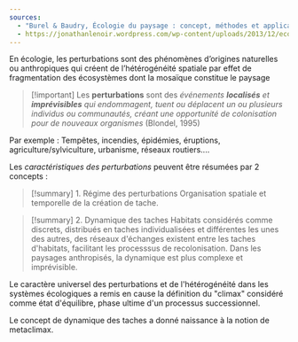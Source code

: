 ```yaml
---
sources:
  - "Burel & Baudry, Écologie du paysage : concept, méthodes et applications (2nde édition)"
  - https://jonathanlenoir.wordpress.com/wp-content/uploads/2013/12/ecologie-du-paysage.pdf
---
```


En écologie, les perturbations sont des phénomènes d’origines naturelles ou anthropiques qui créent de l’hétérogénéité spatiale par effet de fragmentation des écosystèmes dont la mosaïque constitue le paysage

>[!important] Les **perturbations** sont des *événements **localisés** et **imprévisibles** qui  endommagent, tuent ou déplacent un ou plusieurs individus ou communautés, créant une opportunité de colonisation pour de nouveaux organismes* (Blondel, 1995)

Par exemple : Tempêtes, incendies, épidémies, éruptions, agriculture/sylviculture, urbanisme, réseaux routiers....

Les *caractéristiques des perturbations* peuvent être résumées par 2 concepts :

>[!summary] 1. Régime des perturbations
> Organisation spatiale et temporelle de la création de tache.

>[!summary] 2. Dynamique des taches
>Habitats considérés comme discrets, distribués en taches individualisées et différentes les unes des autres, des réseaux d'échanges existent entre les taches d'habitats, facilitant les processsus de recolonisation. Dans les paysages anthropisés, la dynamique est plus complexe et imprévisible.


Le caractère universel des perturbations et de l'hétérogénéité dans les systèmes écologiques a remis en cause la définition du "climax" considéré comme état d'équilibre, phase ultime d'un processus successionnel.

Le concept de dynamique des taches a donné naissance à la notion de metaclimax.